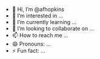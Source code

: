 - 👋 Hi, I’m @afhopkins
- 👀 I’m interested in ...
- 🌱 I’m currently learning ...
- 💞️ I’m looking to collaborate on ...
- 📫 How to reach me ...
- 😄 Pronouns: ...
- ⚡ Fun fact: ...

<!---
afhopkins/afhopkins is a ✨ special ✨ repository because its `README.md` (this file) appears on your GitHub profile.
You can click the Preview link to take a look at your changes.
--->
